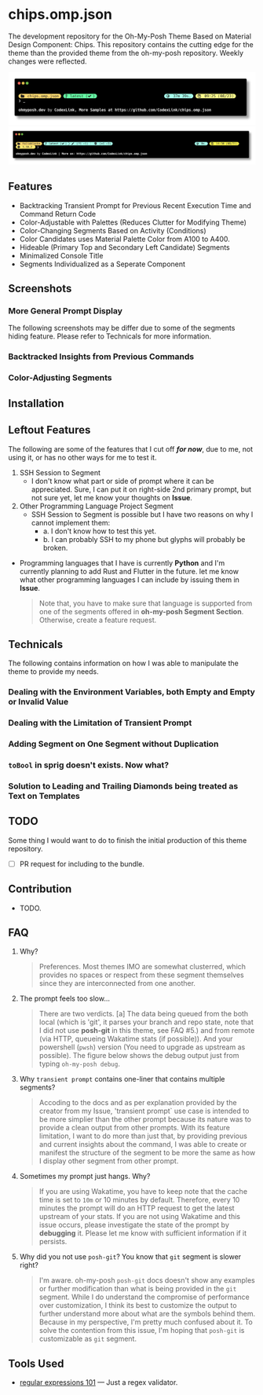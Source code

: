 # chips.omp.json

The development repository for the Oh-My-Posh Theme Based on Material Design Component: Chips. This repository contains the cutting edge for the theme than the provided theme from the oh-my-posh repository. Weekly changes were reflected.

[![chips.omp.json highlight #1](https://github.com/CodexLink/chips.omp.json/blob/latest/assets/highlight_1.png)](https://ohmyposh.dev/docs/themes#chips)
[![chips.omp.json highlight #2](https://github.com/CodexLink/chips.omp.json/blob/latest/assets/highlight_2.png)](https://ohmyposh.dev/docs/themes#chips)

## Features

- Backtracking Transient Prompt for Previous Recent Execution Time and Command Return Code
- Color-Adjustable with Palettes (Reduces Clutter for Modifying Theme)
- Color-Changing Segments Based on Activity (Conditions)
- Color Candidates uses Material Palette Color from A100 to A400.
- Hideable (Primary Top and Secondary Left Candidate) Segments
- Minimalized Console Title
- Segments Individualized as a Seperate Component

## Screenshots

### More General Prompt Display

The following screenshots may be differ due to some of the segments hiding feature. Please refer to Technicals for more information.

### Backtracked Insights from Previous Commands

### Color-Adjusting Segments

###

## Installation

## Leftout Features

The following are some of the features that I cut off **_for now_**, due to me, not using it, or has no other ways for me to test it.

1. SSH Session to Segment
   - I don't know what part or side of prompt where it can be appreciated. Sure, I can put it on right-side 2nd primary prompt, but not sure yet, let me know your thoughts on **Issue**.
2. Other Programming Language Project Segment
   - SSH Session to Segment is possible but I have two reasons on why I cannot implement them:
     - a. I don't know how to test this yet.
     - b. I can probably SSH to my phone but glyphs will probably be broken.

- Programming languages that I have is currently **Python** and I'm currently planning to add Rust and Flutter in the future. let me know what other programming languages I can include by issuing them in **Issue**.
  > Note that, you have to make sure that language is supported from one of the segments offered in **oh-my-posh Segment Section**. Otherwise, create a feature request.

## Technicals

The following contains information on how I was able to manipulate the theme to provide my needs.

### Dealing with the Environment Variables, both Empty and Empty or Invalid Value

### Dealing with the Limitation of Transient Prompt

### Adding Segment on One Segment without Duplication

### `toBool` in sprig doesn't exists. Now what?

### Solution to Leading and Trailing Diamonds being treated as Text on Templates

## TODO

Some thing I would want to do to finish the initial production of this theme repository.

- [ ] PR request for including to the bundle.

## Contribution

- TODO.

## FAQ

1. Why?

   > Preferences. Most themes IMO are somewhat clusterred, which provides no spaces or respect from these segment themselves since they are interconnected from one another.

2. The prompt feels too slow...

   > There are two verdicts. [a] The data being queued from the both local (which is 'git', it parses your branch and repo state, note that I did not use **posh-git** in this theme, see FAQ #5.) and from remote (via HTTP, queueing Wakatime stats (if possible)). And your powershell (`pwsh`) version (You need to upgrade as upstream as possible). The figure below shows the debug output just from typing `oh-my-posh debug`.

3. Why `transient prompt` contains one-liner that contains multiple segments?

   > Accoding to the docs and as per explanation provided by the creator from my Issue, 'transient prompt` use case is intended to be more simplier than the other prompt because its nature was to provide a clean output from other prompts. With its feature limitation, I want to do more than just that, by providing previous and current insights about the command, I was able to create or manifest the structure of the segment to be more the same as how I display other segment from other prompt.

4. Sometimes my prompt just hangs. Why?

   > If you are using Wakatime, you have to keep note that the cache time is set to `10m` or 10 minutes by default. Therefore, every 10 minutes the prompt will do an HTTP request to get the latest upstream of your stats. If you are not using Wakatime and this issue occurs, please investigate the state of the prompt by **debugging** it. Please let me know with sufficient information if it persists.

5. Why did you not use `posh-git`? You know that `git` segment is slower right?
   > I'm aware. oh-my-posh `posh-git` docs doesn't show any examples or further modification than what is being provided in the `git` segment. While I do understand the compromise of performance over customization, I think its best to customize the output to further understand more about what are the symbols behind them. Because in my perspective, I'm pretty much confused about it. To solve the contention from this issue, I'm hoping that `posh-git` is customizable as `git` segment.

## Tools Used

- [regular expressions 101](https://regex101.com/) — Just a regex validator.
